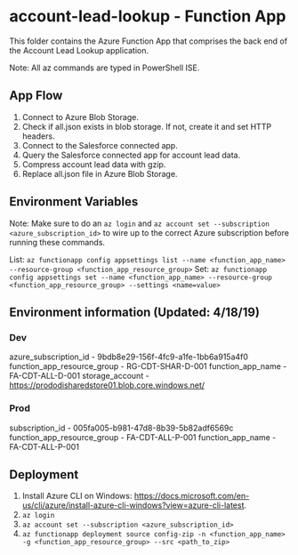# account-lead-lookup - Function App
This folder contains the Azure Function App that comprises the back end of the Account Lead Lookup application.

Note: All az commands are typed in PowerShell ISE.

## App Flow
1. Connect to Azure Blob Storage.
2. Check if all.json exists in blob storage. If not, create it and set HTTP headers.
3. Connect to the Salesforce connected app.
4. Query the Salesforce connected app for account lead data.
5. Compress account lead data with gzip.
6. Replace all.json file in Azure Blob Storage.

## Environment Variables
Note: Make sure to do an `az login` and `az account set --subscription <azure_subscription_id>` to wire up to the correct Azure subscription before running these commands.

List: `az functionapp config appsettings list --name <function_app_name> --resource-group <function_app_resource_group>`
Set: `az functionapp config appsettings set --name <function_app_name> --resource-group <function_app_resource_group> --settings <name=value>`

## Environment information (Updated: 4/18/19)
### Dev
azure_subscription_id - 9bdb8e29-156f-4fc9-a1fe-1bb6a915a4f0
function_app_resource_group - RG-CDT-SHAR-D-001
function_app_name - FA-CDT-ALL-D-001
storage_account - https://prododisharedstore01.blob.core.windows.net/

### Prod
subscription_id - 005fa005-b981-47d8-8b39-5b82adf6569c
function_app_resource_group - FA-CDT-ALL-P-001
function_app_name - FA-CDT-ALL-P-001

## Deployment
1. Install Azure CLI on Windows:  https://docs.microsoft.com/en-us/cli/azure/install-azure-cli-windows?view=azure-cli-latest.
2. `az login`
3. `az account set --subscription <azure_subscription_id>`
4. `az functionapp deployment source config-zip -n <function_app_name> -g <function_app_resource_group> --src <path_to_zip>`
